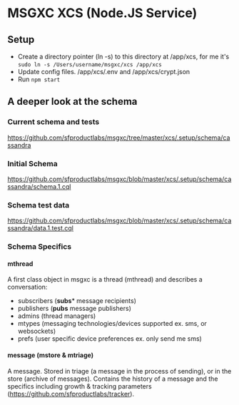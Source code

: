 # MSGXC XCS (Node.JS Service)

## Setup
* Create a directory pointer (ln -s) to this directory at /app/xcs, for me it's ```sudo ln -s /Users/username/msgxc/xcs /app/xcs```
* Update config files. /app/xcs/.env and /app/xcs/crypt.json
* Run ```npm start```

## A deeper look at the schema

### Current schema and tests
https://github.com/sfproductlabs/msgxc/tree/master/xcs/.setup/schema/cassandra

### Initial Schema
https://github.com/sfproductlabs/msgxc/blob/master/xcs/.setup/schema/cassandra/schema.1.cql

### Schema test data

https://github.com/sfproductlabs/msgxc/blob/master/xcs/.setup/schema/cassandra/data.1.test.cql

### Schema Specifics

#### mthread

A first class object in msgxc is a thread (mthread) and describes a conversation:
* subscribers (**subs*** message recipients)
* publishers (**pubs** message publishers)
* admins (thread managers)
* mtypes (messaging technologies/devices supported ex. sms, or websockets)
* prefs (user specific device preferences ex. only send me sms)

#### message (mstore & mtriage)

A message. Stored in triage (a message in the process of sending), or in the store (archive of messages). Contains the history of a message and the specifics including growth & tracking parameters (https://github.com/sfproductlabs/tracker).

